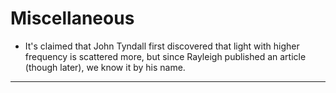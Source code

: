 # Miscellaneous

- It's claimed that John Tyndall first discovered that light with higher frequency is scattered more, but since Rayleigh published an article (though later), we know it by his name.

---
